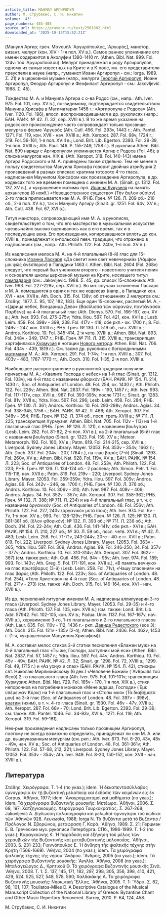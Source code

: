 ```yaml
---
article_title: МАНУИЛ АРГИРОПУЛ
author: М. Струбакис, С. И. Никитин
volume: '43'
page_numbers: 403-405
source_url: https://pravenc.ru/text/2561902.html
downloaded_at: '2025-10-13T15:52:21Z'
---
```


[Мануил Аргир; греч. Μανουὴλ ᾿Αργυρόπουλος, ᾿Αργυρός], маистор, визант. мелург (кон. XIV - 1-я пол. XV в.). Самое раннее упоминание его имени содержится в Аколуфии 1390-1410 гг. (Athen. Bibl. Nat. 899. Fol. 124v: τοῦ ᾿Αργυροπούλου). Мелург принадлежал к роду Аргиропулов, одному из самых известных на Крите и в К-поле, мн. его представители преуспели в науке (напр., гуманист Иоанн Аргиропул - см.: Iorga. 1989. Σ. 21) и в церковной музыке (напр., мелурги [Георгий Аргиропул](<https://pravenc.ru/text/Георгий Аргиропул.html>), Иоанн Аргиропул, Феодор Аргиропул и Феофилакт Аргиропул - см.: Jakovljević. 1988. Σ. 45).

Тождество М. А. и Мануила Аргира с о-ва Родос (см., напр.: Ath. Iver. 975. Fol. 101, сер. XV в.), по-видимому, подтверждается свидетельством [Мануила Хрисафа](<https://pravenc.ru/text/Мануила Хрисафа.html>) в Матиматарии 1458 г.: «Аргиропула с Родоса» (Ath. Iver. 1120. Fol. 196), впосл. воспроизводившимся в др. рукописях (напр.: БАН. РАИК. № 42. Л. 32, сер. XVIII в.). В то же время указание на родосское происхождение часто сопровождает только прозвище мелурга в форме ᾿Αργυρός (Ath. Cutl. 456. Fol. 293v, 1443 г.; Ath. Pantel. 1271. Fol. 119, кон. XVII - нач. XVIII в.; Ath. Xeropot. 287. Fol. 68v, 1724 г.; 319. Fol. 59-161, 1-я пол. XVIII в.; Lond. Brit. Lib. Egerton. 2393. Fol. 29-39, 1-я пол. XVIII в.; Ath. Paul. 146. P. 155-249, 1758 г.). В рукописи Athen. Bibl. Nat. 899 наряду с Аргиропулом упоминается Аргир с Родоса (Fol. 46); в списке мелургов нач. XIX в. (Ath. Xeropot. 318. Fol. 140-143) имена Аргира Родосского и М. А. приведены также отдельно. Тем не менее в пользу свидетельства Мануила Хрисафа говорит двойная атрибуция 2 произведений в разных списках: кратима τοτοοοτο 4-го гласа, надписанная Маунилом Хрисафом как произведение Аргиропула, в др. кодексах того же времени помещена с именем М. А. (Sinait. gr. 1312. Fol. 137, XV в.), а «украшение» матимы прп. [Иоанна Кукузеля](<https://pravenc.ru/text/Иоанна Кукузеля.html>) на память архангелов (8 нояб.) «Невещественное существо» (Τὴν ἄυλον οὐσίαν) 2-го гласа приписывается как М. А. (РНБ. Греч. № 126. Л. 209 об.- 210 об., 2-я пол. XV в.), так и Мануилу Аргиру (Sinait. gr. 1251. Fol. 64v, XV в.; Ath. Cutl. 438. Fol. 67, XVI в.).

Титул маистора, сопровождающий имя М. А. в рукописях, свидетельствует о том, что его мастерство в музыкальном искусстве чрезвычайно высоко оценивалось как в его время, так и в последующие века. Его произведения, копировавшиеся вплоть до кон. XVIII в., принадлежат к к-польской певч. традиции, что отражено в надписаниях (см., напр.: Ath. Philoth. 122. Fol. 240v, 1-я пол. XV в.).

Из надписания мелоса М. А. на 4-й плагальный (8-й) глас для 15-сложника [Иоанна Ласкаря](<https://pravenc.ru/text/Иоанна Ласкаря.html>) «Да светит мне свет невечерний» (Λάμψον μοι φῶς ἀνέσπερον) в Пападики 1463 г. Athen. Bibl. Nat. 2604 (Fol. 268v) следует, что первый был учеником второго - известного учителя пения и основателя школы церковной музыки на Крите, носившего титул [лампадария](https://pravenc.ru/text/лампадария.html) (см.: Jakovljević. 1988. Σ. 45; др. список 15-сложника: Ath. Iver. 993. Fol. 227-228v, сер. XVII в.). Во мн. случаях сочинения Ласкаря и М. А. помещаются в одних и тех же кодексах (напр., в Пападики кон. XVI - нач. XVII в. Ath. Doch. 315. Fol. 138v; об отношениях 2 мелургов см.: Στάθης. 1977. Σ. 95, 107, 182, 183). Еще один 15-сложник, распетый М. А.,- «Царица небес, Всецарица Дево» (Βασίλισσα τῶν οὐρανῶν, παντάνασσα Παρθένε) на 4-й плагальный глас (Ath. Dionys. 570. Fol. 166-167, кон. XV в.; Ath. Iver. 993. Fol. 275-275v; Ydra. Iliou. 597. Fol. 421, кон. XVII в.; Lesb. Leim. 459. Fol. 398v - 399; 238. Fol. 417v - 418, обе ркп.- ок. 1700 г.; 8. Fol. 246v - 247, кон. XVIII в.; РНБ. Греч. № 130. Л. 519 об., нач. XVIII в.; Andros. Korthiou. 10. Fol. 345-414, 2-я четв. XVIII в.; Athen. Bibl. Nat. 893. Fol. 348v - 349, 1747 г.; РНБ. Греч. № 711. Л. 315, XVIII в.; транскрипция хартофилакса [Хурмузия](https://pravenc.ru/text/Хурмузия.html) в нотации [Нового метода](<https://pravenc.ru/text/Нового метода.html>): Athen. Bibl. Nat. 706. Fol. 434v - 439, 1819 г.). См. также др. рукописи с богородичными [матимами](https://pravenc.ru/text/матимами.html) М. А.: Ath. Xeropot. 291. Fol. 1-74v, 1-я пол. XVIII в.; 307. Fol. 403v - 483, 1767-1770 гг.; Ath. Doch. 310. Fol. 1-35, 2-я пол. XVIII в.

Наибольшее распространение в рукописной традиции получили причастны М. А.: «Хвалите Господа с небес» на 1-й глас (Sinait. gr. 1312. Fol. 103v), на 4-й глас с названием φθορικόν (БАН. РАИК. № 154. Л. 214, 1430 г.; Soc. of Antiquaries of London. 48. Fol. 254, ок. 1430 г.; Ath. Philoth. 122. Fol. 226v; Athen. Bibl. Nat. 2837. Fol. 189v - 190, 1457 г.; Ath. Iver. 993. Fol. 117-117v, сер. XVII в.; 987. Fol. 393-395v, после 1731 г.; Sinait. gr. 1283. Fol. 81v, XVII в.; Ydra. Iliou. 597. Fol. 296; Lesb. Leim. 459. Fol. 284; РНБ. Греч. № 130. Л. 361; Andros. Korthiou. 10. Fol. 293-298v; Andros. Agias. 34. Fol. 338-345, 1756 г.; БАН. РАИК. № 42. Л. 466; Ath. Xeropot. 307. Fol. 348v - 354; РНБ. Греч. № 132. Л. 374 об., посл. треть XVIII в.; № 711. Л. 225; транскрипция Хурмузия: Athen. Bibl. Nat. 705. Fol. 112v - 113) на 1-й плагальный глас (РНБ. Греч. № 126. Л. 121), с названием βουλγάρα (Lesb. Leim. 282. Fol. 81-82, 2-я пол. XVI в.), на 2-й плагальный (6-й) глас с названием βουλγάρα (Sinait. gr. 1323. Fol. 159, XV в.; Meteor. Metamorph. 192. Fol. 160, XV в.; Patm. 819. Fol. 214-215, сер. XVII в.; Liverpool. Sydney Jones Library. Mayer. 12053. Fol. 353v - 354v, 1662 г.; Ath. Doch. 337. Fol. 204v - 207, 1764 г.), на глас βαρύς (7-й) (Sinait. 1293. Fol. 260v, XV в.; Athen. Bibl. Nat. 928. Fol. 119v, XV в.; БАН. РАИК. № 154. Л. 223; Soc. of Antiquaries of London. 48. Fol. 253v; Ath. Philoth. 122. Fol. 223; РНБ. Греч. № 126. Л. 124-124 об.- 2 распева; Ath. Simon. Petr. 1. Fol. 115-116, нач. XVII в.; Patm. 819. Fol. 219v - 220; Liverpool. Sydney Jones Library. Mayer. 12053. Fol. 359-359v; Ydra. Iliou. 597. Fol. 305v; Andros. Agias. 89. Fol. 242v - 246, ок. 1700 г.; РНБ. Греч. № 130. Л. 376 об.; Andros. Korthiou. 10. Fol. 306v - 310; Ath. Iver. 987. Fol. 408v - 409; Andros. Agias. 34. Fol. 352v - 357v; Ath. Xeropot. 307. Fol. 358-362; РНБ. Греч. № 132. Л. 388; № 711. Л. 234) и на 4-й плагальный глас, в т. ч. с названием ὀργανικόν (Soc. of Antiquaries of London. 48. Fol. 256v; Ath. Philoth. 122. Fol. 227, 240v (ὀργανικόν μετὰ ἴσου); Ath. Iver. 974. Fol. 6v - 7v, 1-я пол. XV в.; 993. Fol. 128-129v; РНБ. Греч. № 126. Л. 125; № 130. Л. 381-381 об. (ὅλον φθορικόν); № 132. Л. 393 об.; № 711. Л. 236 об.; Ath. Doch. 314. Fol. 22-24v; Ath. Cutl. 436. Fol. 141-141v, обе ркп.- XVI в.; БАН. РАИК. № 154. Л. 210, 227 об.; № 30. Л. 59 об., посл. четв. XVI в.; № 42. Л. 483; Lesb. Leim. 258. Fol. 71-71v, 243-244v, 20-е - 40-е гг. XVII в.; Patm. 819. Fol. 222; Liverpool. Sydney Jones Library. Mayer. 12053. Fol. 363v - 365; Ydra. Iliou. 597. Fol. 309; Andros. Agias. 89. Fol. 246-250; 34. Fol. 357v - 377v; Andros. Korthiou. 10. Fol. 310-314v; Ath. Xeropot. 307. Fol. 362v - 367) (см. также ркп.: Ath. Cutl. 456. Fol. 94v - 95v; Ath. Iver. 974. Fol. 189; 993. Fol. 143v; Ath. Greg. 5. Fol. 171-191, кон. XVII в.), «В память вечную» на глас πρωτόβαρυς (3-й) (Lesb. Leim. 258. Fol. 71v), «Чашу спасения» на глас βαρύς (Ath. Philoth. 122. Fol. 223v; Soc. of Antiquaries of London. 48. Fol. 254), «Тело Христово» на 4-й глас (Soc. of Antiquaries of London. 48. Fol. 271v - 273) (см. также: Ath. Doch. 315. Fol. 149-164, кон. XVI - нач. XVII в.).

Из др. песнопений литургии именем М. А. надписаны аллилуиарии 3-го гласа (Liverpool. Sydney Jones Library. Mayer. 12053. Fol. 29-35) и 4-го гласа (Ath. Philoth. 137. Fol. 105, нач. XVII в.) (см. также: Lond. Brit. Lib. Add. 57942. Fol. 102-105, кон. XV в.; Padua. Univ. 1137. Fol. 167-167v, нач. XVII в.), херувимские 3-го, 1-го плагального и 2-го плагального гласов (Ath. Laur. 635. Fol. 110v - 112, 1436 г.- ркп. [Давида Редестского](<https://pravenc.ru/text/Давида Редестского.html>) (все 3); Ath. Doch. 315. Fol. 121v - 135v (2-я); Athen. Bibl. Nat. 2406. Fol. 462v, 1453 г. (1-я, «украшенная» Мануилом Хрисафом)).

М. А. составил мелос стихов 3-й статии песнопения «Блажен муж» на 4-й плагальный глас «Ты же, Господи, заступник мой еси» (Athen. Bibl. Nat. 2837. Fol. 57, 1457 г.; Ydra. Iliou. 597. Fol. 44v; Andros. Korthiou. 10. Fol. 45v - 49v; БАН. РАИК. № 42. Л. 32; Sinait. gr. 1298. Fol. 72, XVIII в.; 1299. Fol. 49, 1715 г.) и «Аз уснух и спах» (БАН. РАИК. № 154. Л. 42), стихиры свт. Николаю Мирликийскому (6 дек.) «Человече Божий» (῎Ανθρωπε τοῦ Θεοῦ) 2-го плагального гласа (Ath. Iver. 975. Fol. 101-101v; транскрипция Хурмузия: Athen. Bibl. Nat. 729. Fol. 165v - 170, 1-я пол. XIX в.), стихи непорочнов на погребение монахов «Мене ждаша, Господи» (᾿Εμὲ ὑπέμειναν Κύριε) на 1-й плагальный глас и «Стопы моя» (Τὰ διαβήματά μου) на 3-й глас (Soc. of Antiquaries of London. 48. Fol. 397v - 398v), [кратим](https://pravenc.ru/text/Кратима.html) (ихим), в т. ч. 4-го гласа (Sinait. gr. 1530. Fol. 46v - 47v, XVII в.; Ath. Xeropot. 287. Fol. 68v - 70; Lond. Brit. Lib. Egerton. 2393. Fol. 29-39; см. также: Ath. Pantel. 1046. Fol. 34-93v, XVI в.; 1271. Fol. 119; Ath. Xeropot. 319. Fol. 59-161).

Нек-рые произведения надписаны только прозвищем Аргиропул, поэтому не всегда возможно определить, принадлежат ли они М. А. или др. вышеуказанным мелургам (см. ркп.: Ath. Iver. 973. Fol. 8-20, 43v, 48v - 49v, нач. XV в.; Soc. of Antiquaries of London. 48. Fol. 361-361v; Ath. Philoth. 122. Fol. 57-68, 212, 221; Liverpool. Sydney Jones Library. Mayer. 12053. Fol. 353v - 354v; Ath. Iver. 949. Fol. 8-20, 150-152, кон. XVII - нач. XVIII в.).

## Литература

Στάθης. Χειρόγραφα. Τ. 1-4 (по указ.); idem. ῾Η δεκαπεντασύλλαβος ὑμνογραφία ἐν τῇ βυζαντινῇ μελοποιίᾳ καὶ ἔκδοσις τῶν κειμένων εἰς ἕν Corpus. ᾿Αθῆναι, 1977; idem. ᾿Αναγραμματσμοὶ καὶ μαθήματα (по указ.); idem. Τὰ χειρόγραφα Βυζαντινῆς μουσικῆς: Μετέωρα. ᾿Αθῆναι, 2006. Σ. 68, 197; Χατζηγιακουμής. Χειρόγραφα Τουρκοκρατίας. Σ. 267-268; Jakovljević A. Δίγλωσση παλαιογραφία καὶ μελωδοὶ-ὑμνογάφοι τοῦ κώδικα τῶν ᾿Αθηνῶν 928. Λευκωσία, 1988; Iorga N. Τὸ Βυζάντιο μετὰ τό Βυζάντιο / Πρόλογος Ν. Σβορώνου, μετάφραση Γ. Καρά. ᾿Αθήνα, 1989. Σ. 21; Герцман Е. В. Греческие муз. рукописи Петербурга. СПб., 1996-1999. Т. 1-2 (по указ.); Καραγκούνης Κ. ῾Η παράδοση καὶ ἐξήγηση τοῦ μέλος τῶν χερουβικῶν τῆς Βυζαντινῆς καὶ μεταβυζαντινῆς μελοποιΐας. ᾿Αθῆναι, 2003. S. 231-233; Γιαννόπουλος Ε. ῾Η ἄνθηση τῆς ψαλτικῆς τέχνης στὴν Κρήτη (1566-1669). ᾿Αθήνα, 2004 (по указ.); idem. Τὰ χειρόγραφα ψαλτικῆς τέχνης τῆς νήσου ῎Ανδρου. ῎Ανδρος, 2005 (по указ.); idem. Τὰ χειρόγραφα Βυζαντινῆς μουσικῆς: ᾿Αγγλία. ᾿Αθήνα, 2008 (по указ.); Μπαλαγεῶργος Δ., Κρητικοῦ Θ. Τὰ χειρόγραφα Βυζαντινῆς μουσικῆς Σινᾶ. ᾿Αθήνα, 2008. Τ. 1. Σ. 137, 145, 171, 182, 297, 298, 305, 356, 398, 410, 421, 429, 524, 525, 527, 548, 578, 590; Χαλδαιάκης Α. Τὰ χειρόγραφα Βυζαντινῆς μουσικῆς: Νησιωτικὴ ῞Ελλας. ᾿Αθῆναι, 2005. Τ. 1: ῞Υδρα. Σ. 82, 98, 101, 107; Touliatos-Miles D. A Descriptive Catalogue of the Musical Manuscript Collection of the National Library of Greece: Byzantine Chant and Other Music Repertory Recovered. Surrey, 2010. P. 64, 124, 458.

М. Струбакис, С. И. Никитин
